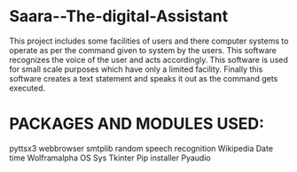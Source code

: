 # Saara--The-digital-Assistant
This project includes some facilities of users and there computer systems to operate as per the command given to system by the users. This software recognizes the voice of the user and acts accordingly. This software is used for small scale purposes which have only a limited facility. Finally this software creates a text statement and speaks it out as the command gets executed.

# PACKAGES AND MODULES USED:
pyttsx3
webbrowser
smtplib
random
speech recognition
Wikipedia
Date time
Wolframalpha
OS
Sys
Tkinter
Pip installer
Pyaudio
